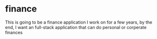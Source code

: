 # finance
This is going to be a finance application I work on for a few years, by the end, I want an full-stack application that can do personal or corperate finances
